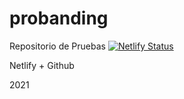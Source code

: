 # probanding

Repositorio de Pruebas
[![Netlify Status](https://api.netlify.com/api/v1/badges/4d49f806-47ec-4592-81e1-e04135cb8974/deploy-status)](https://app.netlify.com/sites/proyect2021/deploys)

Netlify + Github

2021
